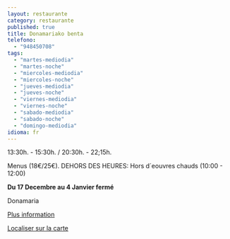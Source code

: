 ```yaml
---
layout: restaurante
category: restaurante
published: true
title: Donamariako benta
telefono: 
  - "948450708"
tags: 
  - "martes-mediodia"
  - "martes-noche"
  - "miercoles-mediodia"
  - "miercoles-noche"
  - "jueves-mediodia"
  - "jueves-noche"
  - "viernes-mediodia"
  - "viernes-noche"
  - "sabado-mediodia"
  - "sabado-noche"
  - "domingo-mediodia"
idioma: fr
---
```


13:30h. - 15:30h. / 20:30h. - 22;15h.

Menus (18€/25€). DEHORS DES HEURES: Hors d´eouvres chauds (10:00 - 12:00)

**Du 17 Decembre au 4 Janvier fermé**

Donamaria

[Plus information](http://www.consorciobertiz.org/consorcio/dondecomer/restaurantes/donamaria-es-0-176/restaurante-donamariako-benta.html)

[Localiser sur la carte](https://maps.google.es/maps?q=donamaria%C2%B4ko+benta&hl=es&ie=UTF8&ll=43.113641,-1.682539&spn=0.020395,0.038581&sll=43.113265,-1.681681&sspn=0.020395,0.038581&t=h&hq=donamariako+benta&z=15&iwloc=A "Donamariako benta")